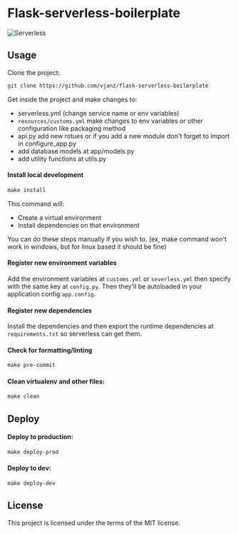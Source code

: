 # Flask-serverless-boilerplate
![Serverless](https://app.serverless.com/static/media/logo-framework.385e7637.png)

## Usage
Clone the project:

```bash
git clone https://github.com/vjanz/flask-serverless-boilerplate
```

Get inside the project and make changes to:
- serverless.yml (change service name or env variables)
- `resources/customs.yml` make changes to env variables or other configuration like packaging method
- api.py add new rotues or if you add a new module don't forget to import in configure_app.py
- add database models at app/models.py
- add utility functions at utils.py


#### Install local development
```makefile
make install
```
This command will:
- Create a virtual environment
- Install dependencies on that environment

You can do these steps manually if you wish to. (ex, make command won't work in windows, but for linux based it should be fine)

#### Register new environment variables
Add the environment variables at `customs.yml` or `severless.yml` then specify with the same key at `config.py`. Then they'll  be autoloaded in your application config `app.config`.

#### Register new dependencies
Install the dependencies and then export the runtime dependencies at `requirements.txt` so serverless can get them.





#### Check for formatting/linting
```makefile
make pre-commit
```
#### Clean virtualenv and other files:
```makefile
make clean
```


## Deploy
#### Deploy to production:
```makefile
make deploy-prod
```

#### Deploy to dev:
```makefile
make deploy-dev
```

## License

This project is licensed under the terms of the MIT license.
